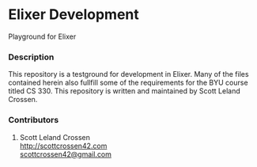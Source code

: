 # Elixer Development

Playground for Elixer

### Description

This repository is a testground for development in Elixer. Many of the files contained herein also fullfill
some of the requirements for the BYU course titled CS 330. This repository is written and maintained by Scott Leland Crossen. 

### Contributors

1. Scott Leland Crossen  
<http://scottcrossen42.com>  
<scottcrossen42@gmail.com>
